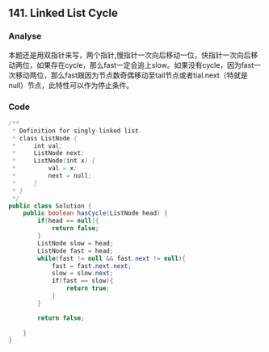 ## 141. Linked List Cycle

### Analyse
本题还是用双指针来写，两个指针,慢指针一次向后移动一位，快指针一次向后移动两位，如果存在cycle，那么fast一定会追上slow。如果没有cycle，因为fast一次移动两位，那么fast跟因为节点数奇偶移动至tail节点或者tial.next（特就是null）节点，此特性可以作为停止条件。

### Code
```java
/**
 * Definition for singly-linked list.
 * class ListNode {
 *     int val;
 *     ListNode next;
 *     ListNode(int x) {
 *         val = x;
 *         next = null;
 *     }
 * }
 */
public class Solution {
    public boolean hasCycle(ListNode head) {
        if(head == null){
            return false;
        }
        ListNode slow = head;
        ListNode fast = head;
        while(fast != null && fast.next != null){
            fast = fast.next.next;
            slow = slow.next;
            if(fast == slow){
                return true;
            }
        }

        return false;
        
    }
}
```
